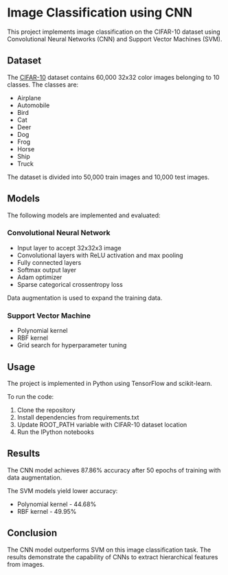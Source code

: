# Image Classification using CNN

This project implements image classification on the CIFAR-10 dataset using Convolutional Neural Networks (CNN) and Support Vector Machines (SVM).

## Dataset

The [CIFAR-10](https://www.cs.toronto.edu/~kriz/cifar.html) dataset contains 60,000 32x32 color images belonging to 10 classes. The classes are:

- Airplane
- Automobile
- Bird
- Cat 
- Deer
- Dog
- Frog
- Horse
- Ship
- Truck

The dataset is divided into 50,000 train images and 10,000 test images.

## Models

The following models are implemented and evaluated:

### Convolutional Neural Network

- Input layer to accept 32x32x3 image 
- Convolutional layers with ReLU activation and max pooling
- Fully connected layers 
- Softmax output layer
- Adam optimizer
- Sparse categorical crossentropy loss

Data augmentation is used to expand the training data. 

### Support Vector Machine

- Polynomial kernel
- RBF kernel
- Grid search for hyperparameter tuning

## Usage

The project is implemented in Python using TensorFlow and scikit-learn.

To run the code:

1. Clone the repository
2. Install dependencies from requirements.txt
3. Update ROOT_PATH variable with CIFAR-10 dataset location
4. Run the IPython notebooks

## Results

The CNN model achieves 87.86% accuracy after 50 epochs of training with data augmentation.

The SVM models yield lower accuracy:

- Polynomial kernel - 44.68% 
- RBF kernel - 49.95%

## Conclusion

The CNN model outperforms SVM on this image classification task. The results demonstrate the capability of CNNs to extract hierarchical features from images.
